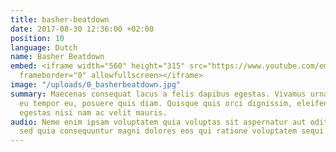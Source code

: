 ```yaml
---
title: basher-beatdown
date: 2017-08-30 12:36:00 +02:00
position: 10
language: Dutch
name: Basher Beatdown
embed: <iframe width="560" height="315" src="https://www.youtube.com/embed/W_mZdIBP8Lg?rel=0&amp;controls=0&amp;showinfo=0"
  frameborder="0" allowfullscreen></iframe>
image: "/uploads/0_basherbeatdown.jpg"
summary: Maecenas consequat lacus a felis dapibus egestas. Vivamus urna enim, interdum
  eu tempor eu, posuere quis diam. Quisque quis orci dignissim, eleifend massa vel,
  egestas nisi nam ac velit mauris.
audio: Nemo enim ipsam voluptatem quia voluptas sit aspernatur aut odit aut fugit,
  sed quia consequuntur magni dolores eos qui ratione voluptatem sequi nesciunt.
---
```


